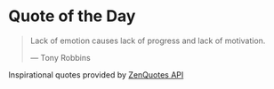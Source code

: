 # Quote of the Day

<!-- QUOTE_START -->
> Lack of emotion causes lack of progress and lack of motivation.
>
> — Tony Robbins

Inspirational quotes provided by <a href="https://zenquotes.io/" target="_blank">ZenQuotes API</a>
<!-- QUOTE_END -->